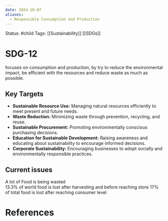 ```yaml
---
date: 2024-10-07
aliases:
  - Responsible Consumption and Production
---
```


Status: #child 
Tags: [[Sustainability]] [[SDGs]]
# SDG-12
focuses on consumption and production, by try to reduce the environmental impact, be efficient with the resources and reduce waste as much as possible.

## Key Targets
- **Sustainable Resource Use:** Managing natural resources efficiently to meet present and future needs.
- **Waste Reduction:** Minimizing waste through prevention, recycling, and reuse.
- **Sustainable Procurement:** Promoting environmentally conscious purchasing decisions.
- **Education for Sustainable Development:** Raising awareness and educating about sustainability to encourage informed decisions.
- **Corporate Sustainability:** Encouraging businesses to adopt socially and environmentally responsible practices.

## Current issues
A lot of Food is being wasted  
13.3% of world food is lost after harvesting and before reaching store
17% of total food is lost after reaching consumer level 
# References
